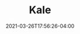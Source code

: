 ---
title: "Kale"
date: 2021-03-26T17:56:26-04:00
draft: false
banner: "broadleaf-banner.jpg"
image: "../broadleaf-banner.jpg" #needs "../" prefix for list view
img: "kale.jpg"
source: "Howard F. Schwartz, Colorado State University, Bugwood.org"
tax: "Brassica" #Legume, Brassica, Grass, Broadleaf
cycle: "Annual" #Perennial
tags: #Attracts pollinators, bears traffic, etc
dm: 200–2000
ph: 6.0–7.5
n: 5–65
planting: ""
depth: "1/4–1/2"
drilled: "3–5"
broadcast: "4–6"
heat: "fair"
drought: "good"
shade: "good"
flood: "fair"
fertility: "good"
soil: "good"
erosion: "fair"
weed: "excellent"
grazing: "excellent"
growth: "fair"
residue: "good"
beneficials: "fair"
traffic: "good"
---